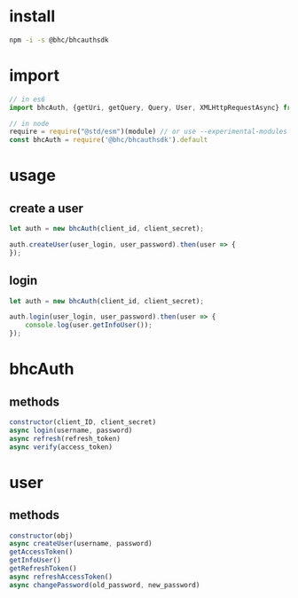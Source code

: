 # install

```bash
npm -i -s @bhc/bhcauthsdk
```

# import

```js
// in es6
import bhcAuth, {getUri, getQuery, Query, User, XMLHttpRequestAsync} from '@bhc/bhcauthsdk'

// in node
require = require("@std/esm")(module) // or use --experimental-modules flag
const bhcAuth = require('@bhc/bhcauthsdk').default
```

# usage
## create a user
```js
let auth = new bhcAuth(client_id, client_secret);

auth.createUser(user_login, user_password).then(user => {
});
```

## login
```js
let auth = new bhcAuth(client_id, client_secret);

auth.login(user_login, user_password).then(user => {
	console.log(user.getInfoUser());
});
```

# bhcAuth
## methods
```js
constructor(client_ID, client_secret)
async login(username, password)
async refresh(refresh_token)
async verify(access_token)
```

# user
## methods
```js
constructor(obj)
async createUser(username, password)
getAccessToken()
getInfoUser()
getRefreshToken()
async refreshAccessToken()
async changePassword(old_password, new_password)
```